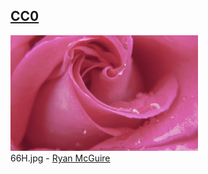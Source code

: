 ## [CC0](https://creativecommons.org/publicdomain/zero/1.0/)

[<img src="./thumbs/66H.jpg" style="max-width: 300px">](66H.jpg)  
66H.jpg - [Ryan McGuire](https://stocksnap.io/photo/2961C146BF)
